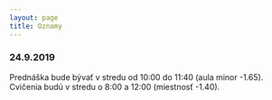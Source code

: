 ```yaml
---
layout: page
title: Oznamy
---
```


### 24.9.2019

Prednáška bude bývať v stredu od 10:00 do 11:40 (aula minor -1.65). Cvičenia budú v stredu o 8:00 a 12:00 (miestnosť -1.40).





